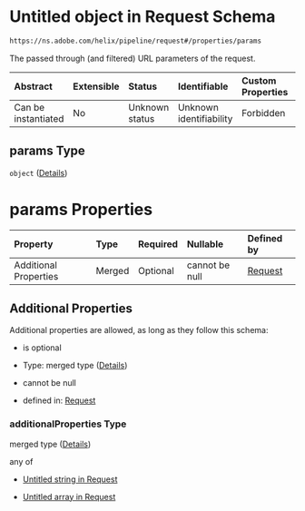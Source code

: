 # Untitled object in Request Schema

```txt
https://ns.adobe.com/helix/pipeline/request#/properties/params
```

The passed through (and filtered) URL parameters of the request.

| Abstract            | Extensible | Status         | Identifiable            | Custom Properties | Additional Properties | Access Restrictions | Defined In                                                          |
| :------------------ | :--------- | :------------- | :---------------------- | :---------------- | :-------------------- | :------------------ | :------------------------------------------------------------------ |
| Can be instantiated | No         | Unknown status | Unknown identifiability | Forbidden         | Allowed               | none                | [request.schema.json\*](request.schema.json "open original schema") |

## params Type

`object` ([Details](request-properties-params.md))

# params Properties

| Property              | Type   | Required | Nullable       | Defined by                                                                                                                                         |
| :-------------------- | :----- | :------- | :------------- | :------------------------------------------------------------------------------------------------------------------------------------------------- |
| Additional Properties | Merged | Optional | cannot be null | [Request](request-properties-params-additionalproperties.md "https://ns.adobe.com/helix/pipeline/request#/properties/params/additionalProperties") |

## Additional Properties

Additional properties are allowed, as long as they follow this schema:



*   is optional

*   Type: merged type ([Details](request-properties-params-additionalproperties.md))

*   cannot be null

*   defined in: [Request](request-properties-params-additionalproperties.md "https://ns.adobe.com/helix/pipeline/request#/properties/params/additionalProperties")

### additionalProperties Type

merged type ([Details](request-properties-params-additionalproperties.md))

any of

*   [Untitled string in Request](request-properties-params-additionalproperties-anyof-0.md "check type definition")

*   [Untitled array in Request](request-properties-params-additionalproperties-anyof-1.md "check type definition")
